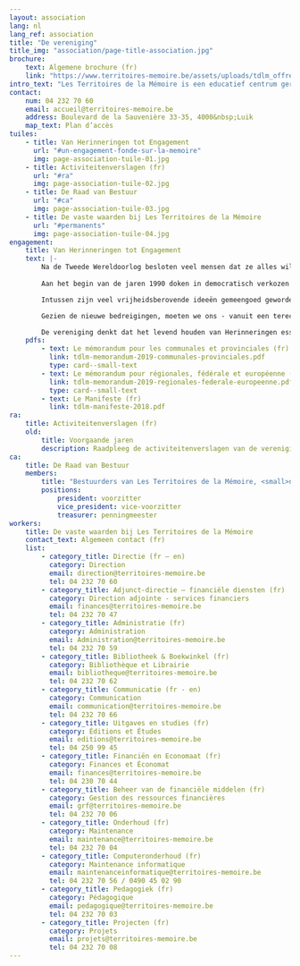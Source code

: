 ```yaml
---
layout: association
lang: nl
lang_ref: association
title: "De vereniging"
title_img: "association/page-title-association.jpg"
brochure:
    text: Algemene brochure (fr)
    link: "https://www.territoires-memoire.be/assets/uploads/tdlm_offreterritoires_brochuregenerale.pdf"
intro_text: "Les Territoires de la Mémoire is een educatief centrum gericht op verzet en burgerschap dat werd opgericht door voormalige politieke gevangenen die de nazi-kampen hadden overleefd. De vereniging wil kinderen, jongeren en volwassenen over het verleden vertellen. Ze heeft diverse initiatieven uitgewerkt om het verleden door te geven, het respect voor anderen aan te leren en iedereen ertoe aan te zetten om mee te bouwen aan een democratische maatschappij die de fundamentele vrijheden garandeert en respecteert."
contact:
    num: 04 232 70 60
    email: accueil@territoires-memoire.be
    address: Boulevard de la Sauvenière 33-35, 4000&nbsp;Luik
    map_text: Plan d’accès
tuiles:
    - title: Van Herinneringen tot Engagement
      url: "#un-engagement-fonde-sur-la-memoire"
      img: page-association-tuile-01.jpg
    - title: Activiteitenverslagen (fr)
      url: "#ra"
      img: page-association-tuile-02.jpg
    - title: De Raad van Bestuur
      url: "#ca"
      img: page-association-tuile-03.jpg
    - title: De vaste waarden bij Les Territoires de la Mémoire
      url: "#permanents"
      img: page-association-tuile-04.jpg
engagement:
    title: Van Herinneringen tot Engagement
    text: |-
        Na de Tweede Wereldoorlog besloten veel mensen dat ze alles wilden doen om te voorkomen dat de verschrikking van gewapende conflicten, massamoorden en naziconcentratie- en vernietigingskampen zich ooit nog zou herhalen.
        
        Aan het begin van de jaren 1990 doken in democratisch verkozen parlementen in het noorden en het zuiden van het land opnieuw extreemrechtse partijen en bewegingen op.

        Intussen zijn veel vrijheidsberovende ideeën gemeengoed geworden. Sommigen verklaren zelfs ongegeneerd dat de gebeurtenissen van toen nooit hebben plaatsgevonden. Wat zullen we doen wanneer ook de stemmen van de laatste getuigen wegsterven?

        Gezien de nieuwe bedreigingen, moeten we ons - vanuit een terechte verontwaardiging - dringend en dag na dag engageren.

        De vereniging denkt dat het levend houden van Herinneringen essentieel is om te voorkomen dat fouten uit het verleden worden herhaald, om de wereld rondom ons te begrijpen en te interpreteren, en om mee te bouwen aan een meer solidaire samenleving die de mens centraal stelt.
    pdfs:
        - text: Le mémorandum pour les communales et provinciales (fr)
          link: tdlm-memorandum-2019-communales-provinciales.pdf
          type: card--small-text
        - text: Le mémorandum pour régionales, fédérale et européenne (fr)
          link: tdlm-memorandum-2019-regionales-federale-europeenne.pdf
          type: card--small-text
        - text: Le Manifeste (fr) 
          link: tdlm-manifeste-2018.pdf
ra:
    title: Activiteitenverslagen (fr)
    old:
        title: Voorgaande jaren
        description: Raadpleeg de activiteitenverslagen van de vereniging
ca:
    title: De Raad van Bestuur
    members:
        title: "Bestuurders van Les Territoires de la Mémoire, <small>na de Algemene Vergadering van 2 september 2020</small>"
        positions:
            president: voorzitter
            vice_president: vice-voorzitter
            treasurer: penningmeester
workers:
    title: De vaste waarden bij Les Territoires de la Mémoire
    contact_text: Algemeen contact (fr)
    list:
        - category_title: Directie (fr – en)
          category: Direction
          email: direction@territoires-memoire.be
          tel: 04 232 70 60
        - category_title: Adjunct-directie – financiële diensten (fr)
          category: Direction adjointe - services financiers
          email: finances@territoires-memoire.be
          tel: 04 232 70 47
        - category_title: Administratie (fr)
          category: Administration
          email: Administration@territoires-memoire.be
          tel: 04 232 70 59
        - category_title: Bibliotheek & Boekwinkel (fr)
          category: Bibliothèque et Librairie
          email: bibliotheque@territoires-memoire.be
          tel: 04 232 70 62
        - category_title: Communicatie (fr - en)
          category: Communication
          email: communication@territoires-memoire.be
          tel: 04 232 70 66
        - category_title: Uitgaves en studies (fr)
          category: Éditions et Études
          email: editions@territoires-memoire.be
          tel: 04 250 99 45
        - category_title: Financiën en Economaat (fr)
          category: Finances et Économat
          email: finances@territoires-memoire.be
          tel: 04 230 70 44
        - category_title: Beheer van de financiële middelen (fr)
          category: Gestion des ressources financières
          email: grf@territoires-memoire.be
          tel: 04 232 70 06
        - category_title: Onderhoud (fr)
          category: Maintenance
          email: maintenance@territoires-memoire.be
          tel: 04 232 70 04
        - category_title: Computeronderhoud (fr)
          category: Maintenance informatique
          email: maintenanceinformatique@territoires-memoire.be
          tel: 04 232 70 56 / 0490 45 02 90
        - category_title: Pedagogiek (fr)
          category: Pédagogique
          email: pedagogique@territoires-memoire.be
          tel: 04 232 70 03
        - category_title: Projecten (fr)
          category: Projets
          email: projets@territoires-memoire.be
          tel: 04 232 70 08
---
```

